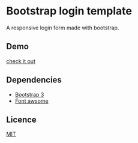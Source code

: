 # Bootstrap login template
A responsive login form made with bootstrap.

## Demo
[check it out](https://azouaoui-med.github.io/bootstrap_login_blue_theme/)

## Dependencies
*   [Bootstrap 3](https://getbootstrap.com/)
*   [Font awsome](http://fontawesome.io/)

## Licence
[MIT](https://github.com/azouaoui-med/bootstrap_login_blue_theme/blob/gh-pages/LICENSE)

